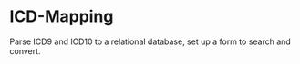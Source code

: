 ICD-Mapping
===========

Parse ICD9 and ICD10 to a relational database, set up a form to search and convert.
